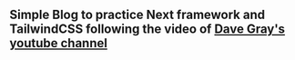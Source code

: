 ## Simple Blog to practice Next framework and TailwindCSS following the video of [Dave Gray's youtube channel](https://youtu.be/843nec-IvW0?si=NeuVF4CPrlWumfMY)